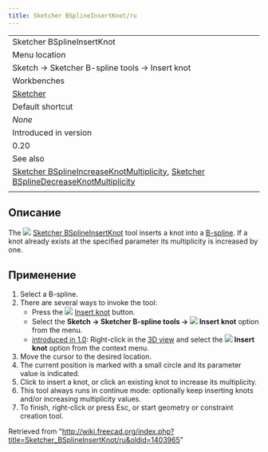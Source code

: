 ```yaml
---
title: Sketcher BSplineInsertKnot/ru
---
```

|  |
| --- |
| Sketcher BSplineInsertKnot |
| Menu location |
| Sketch → Sketcher B-spline tools → Insert knot |
| Workbenches |
| [Sketcher](/Sketcher_Workbench "Sketcher Workbench") |
| Default shortcut |
| *None* |
| Introduced in version |
| 0.20 |
| See also |
| [Sketcher BSplineIncreaseKnotMultiplicity](/Sketcher_BSplineIncreaseKnotMultiplicity "Sketcher BSplineIncreaseKnotMultiplicity"), [Sketcher BSplineDecreaseKnotMultiplicity](/Sketcher_BSplineDecreaseKnotMultiplicity "Sketcher BSplineDecreaseKnotMultiplicity") |
|  |

## Описание

The ![](/images/Sketcher_BSplineInsertKnot.svg) [Sketcher BSplineInsertKnot](/Sketcher_BSplineInsertKnot "Sketcher BSplineInsertKnot") tool inserts a knot into a [B-spline](/B-Splines "B-Splines"). If a knot already exists at the specified parameter its multiplicity is increased by one.

## Применение

1. Select a B-spline.
2. There are several ways to invoke the tool:
   * Press the ![](/images/Sketcher_BSplineInsertKnot.svg) [Insert knot](/Sketcher_BSplineInsertKnot "Sketcher BSplineInsertKnot") button.
   * Select the **Sketch → Sketcher B-spline tools → ![](/images/Sketcher_BSplineInsertKnot.svg) Insert knot** option from the menu.
   * [introduced in 1.0](/Release_notes_1.0 "Release notes 1.0"): Right-click in the [3D view](/3D_view "3D view") and select the **![](/images/Sketcher_BSplineInsertKnot.svg) Insert knot** option from the context menu.
3. Move the cursor to the desired location.
4. The current position is marked with a small circle and its parameter value is indicated.
5. Click to insert a knot, or click an existing knot to increase its multiplicity.
6. This tool always runs in continue mode: optionally keep inserting knots and/or increasing multiplicity values.
7. To finish, right-click or press Esc, or start geometry or constraint creation tool.

Retrieved from "<http://wiki.freecad.org/index.php?title=Sketcher_BSplineInsertKnot/ru&oldid=1403965>"
